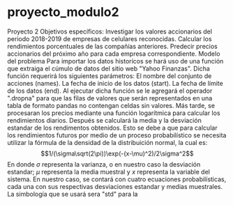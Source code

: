 # proyecto_modulo2
Proyecto 2
Objetivos específicos:
Investigar los valores accionarios del periodo 2018-2019 de empresas de celulares reconocidas.
Calcular los rendimientos porcentuales de las compañías anteriores.
Predecir precios accionarios del próximo año para cada empresa correspondiente.
Modelo del problema
Para importar los datos historícos se hará uso de una función que extraiga el cúmulo de datos del sitio web "Yahoo Finanzas". Dicha función requerirá los siguientes parámetros:
El nombre del conjunto de acciones (names).
La fecha de inicio de los datos (start).
La fecha de límite de los datos (end).
Al ejecutar dicha función se le agregará el operador ".dropna" para que las filas de valores que serán representados en una tabla de formato pandas no contengan celdas sin valores.
Más tarde, se procesaran los precios mediante una función logarítmica para calcular los rendimientos diarios.
Después se calculará la media y la desviación estandar de los rendimentos obtenidos. Esto se debe a que para calcular los rendimientos futuros por medio de un proceso probabilístico se necesita utilizar la fórmula de la densidad de la distribuición normal, la cual es:
$$1/(\sigma\sqrt(2\pi))\exp(-(x-\mu)^2)/2\sigma^2$$
En donde $\sigma$ representa la varianza, o en nuestro caso la desviación estandar; $\mu$ representa la media muestral y $x$ representa la variable del sistema. En nuestro caso, se contará con cuatro ecuaciones probabilísticas, cada una con sus respectivas desviaciones estandar y medias muestrales. La simbología que se usará sera "std" para la
